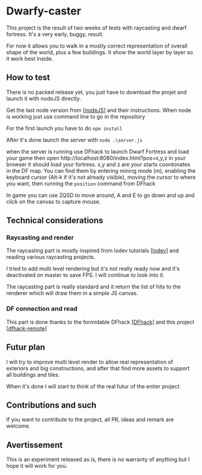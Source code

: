 # Dwarfy-caster

This project is the result of two weeks of tests with raycasting and dwarf fortress.
It's a very early, buggy, result.

For now it allows you to walk in a mostly correct representation of overall shape of the world, plus a few buildings.
It show the world layer by layer so it work best inside.

## How to test

There is no packed release yet, you just have to download the projet and launch it with nodeJS directly.

Get the last node version from [[nodeJS](https://nodejs.org/en)] and their instructions. 
When node is working just use command line to go in the repository 

For the first launch you have to do 
``npm install``


After it's done launch the server with
``node .\server.js``


when the server is running use DFhack to launch Dwarf Fortress and load your game then open
http://localhost:8080/index.html?pos=x,y,z
in your browser it should load your fortress.
x,y and z are your starts coordonates in the DF map. 
You can find them by entering mining mode (m), enabling the keyboard cursor (Alt-k if it's not already visible), moving the cursor to where you want, then running the `position` command from DFhack

In game you can use ZQSD to move around, A and E to go down and up and click on the canvas to capture mouse.

## Technical considerations

### Raycasting and render
The raycasting part is mostly inspired from lodev tutorials [[lodev](https://lodev.org/cgtutor/raycasting.html)] and reading various raycasting projects.

I tried to add multi level rendering but it's not really ready now and it's deactivated on master to save FPS. I will continue to look into it.

The raycasting part is really standard and it return the list of hits to the renderer which will draw them in a simple JS canvas.

### DF connection and read
This part is done thanks to the formidable DFhack [[DFhack](https://docs.dfhack.org/en/stable/)] and this project [[dfhack-remote](https://github.com/alexchandel/dfhack-remote)] 

## Futur plan
I will try to improve multi level render to allow real representation of exteriors and big constructions, and after that find more assets to support all buildings and tiles.

When it's done I will start to think of the real futur of the entier project.

## Contributions and such
If you want to contribute to the project, all PR, ideas and remark are welcome.

## Avertissement
This is an experiment released as is, there is no warranty of anything but I hope it will work for you.